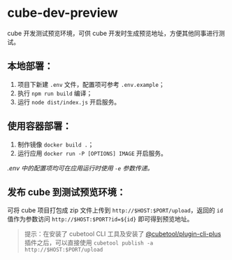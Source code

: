 # cube-dev-preview
cube 开发测试预览环境，可供 cube 开发时生成预览地址，方便其他同事进行测试。

## 本地部署：
1. 项目下新建 `.env` 文件，配置项可参考 `.env.example`；
2. 执行 `npm run build` 编译；
3. 运行 `node dist/index.js` 开启服务。

## 使用容器部署：
1. 制作镜像 `docker build .`；
2. 运行应用 `docker run -P [OPTIONS] IMAGE` 开启服务。

*.env 中的配置项均可在应用运行时使用 `-e` 参数传递。*

## 发布 cube 到测试预览环境：
可将 cube 项目打包成 zip 文件上传到 `http://$HOST:$PORT/upload`，返回的 `id` 值作为参数访问 `http://$HOST:$PORT?id=${id}` 即可得到预览地址。
> 提示：在安装了 cubetool CLI 工具及安装了 [@cubetool/plugin-cli-plus](https://www.npmjs.com/package/@cubetool/plugin-cli-plus) 插件之后，可以直接使用 `cubetool publish -a http://$HOST:$PORT/upload`